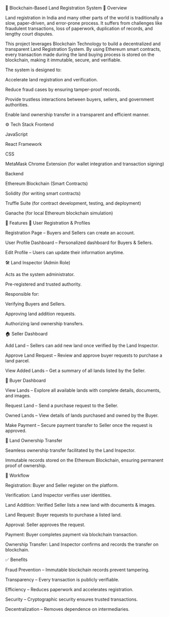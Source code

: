 
🏡 Blockchain-Based Land Registration System
📌 Overview

Land registration in India and many other parts of the world is traditionally a slow, paper-driven, and error-prone process. It suffers from challenges like fraudulent transactions, loss of paperwork, duplication of records, and lengthy court disputes.

This project leverages Blockchain Technology to build a decentralized and transparent Land Registration System. By using Ethereum smart contracts, every transaction made during the land buying process is stored on the blockchain, making it immutable, secure, and verifiable.

The system is designed to:

Accelerate land registration and verification.

Reduce fraud cases by ensuring tamper-proof records.

Provide trustless interactions between buyers, sellers, and government authorities.

Enable land ownership transfer in a transparent and efficient manner.

⚙️ Tech Stack
Frontend

JavaScript

React Framework

CSS

MetaMask Chrome Extension (for wallet integration and transaction signing)

Backend

Ethereum Blockchain (Smart Contracts)

Solidity (for writing smart contracts)

Truffle Suite (for contract development, testing, and deployment)

Ganache (for local Ethereum blockchain simulation)

🚀 Features
👤 User Registration & Profiles

Registration Page – Buyers and Sellers can create an account.

User Profile Dashboard – Personalized dashboard for Buyers & Sellers.

Edit Profile – Users can update their information anytime.

🛠️ Land Inspector (Admin Role)

Acts as the system administrator.

Pre-registered and trusted authority.

Responsible for:

Verifying Buyers and Sellers.

Approving land addition requests.

Authorizing land ownership transfers.

🏠 Seller Dashboard

Add Land – Sellers can add new land once verified by the Land Inspector.

Approve Land Request – Review and approve buyer requests to purchase a land parcel.

View Added Lands – Get a summary of all lands listed by the Seller.

🛒 Buyer Dashboard

View Lands – Explore all available lands with complete details, documents, and images.

Request Land – Send a purchase request to the Seller.

Owned Lands – View details of lands purchased and owned by the Buyer.

Make Payment – Secure payment transfer to Seller once the request is approved.

🔗 Land Ownership Transfer

Seamless ownership transfer facilitated by the Land Inspector.

Immutable records stored on the Ethereum Blockchain, ensuring permanent proof of ownership.

📖 Workflow

Registration: Buyer and Seller register on the platform.

Verification: Land Inspector verifies user identities.

Land Addition: Verified Seller lists a new land with documents & images.

Land Request: Buyer requests to purchase a listed land.

Approval: Seller approves the request.

Payment: Buyer completes payment via blockchain transaction.

Ownership Transfer: Land Inspector confirms and records the transfer on blockchain.

✅ Benefits

Fraud Prevention – Immutable blockchain records prevent tampering.

Transparency – Every transaction is publicly verifiable.

Efficiency – Reduces paperwork and accelerates registration.

Security – Cryptographic security ensures trusted transactions.

Decentralization – Removes dependence on intermediaries.
